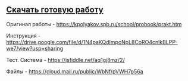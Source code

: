 ## [Скачать готовую работу](https://github.com/vorones/files11_4/archive/refs/heads/main.zip)

Оригинал работы - https://kpolyakov.spb.ru/school/probook/prakt.htm

Инструкция - https://drive.google.com/file/d/1N4paKQdImpoNpL8CoRO4cnlkBLPP-we7/view?usp=sharing

Тест. Система - https://jsfiddle.net/aq1gj8mz/2/

Файлы - https://cloud.mail.ru/public/WbNf/pVWH7p56a

